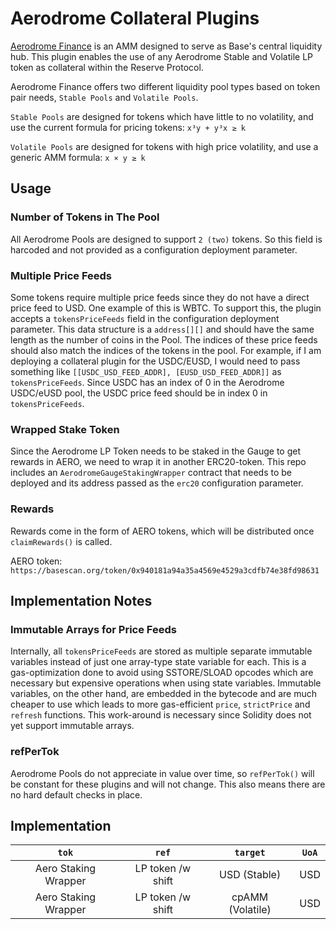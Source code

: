 # Aerodrome Collateral Plugins

[Aerodrome Finance](https://aerodrome.finance) is an AMM designed to serve as Base's central liquidity hub. This plugin enables the use of any Aerodrome Stable and Volatile LP token as collateral within the Reserve Protocol.

Aerodrome Finance offers two different liquidity pool types based on token pair needs, `Stable Pools` and `Volatile Pools`.

`Stable Pools` are designed for tokens which have little to no volatility, and use the current formula for pricing tokens: `x³y + y³x ≥ k`

`Volatile Pools` are designed for tokens with high price volatility, and use a generic AMM formula: `x × y ≥ k`

## Usage

### Number of Tokens in The Pool

All Aerodrome Pools are designed to support `2 (two)` tokens. So this field is harcoded and not provided as a configuration deployment parameter.

### Multiple Price Feeds

Some tokens require multiple price feeds since they do not have a direct price feed to USD. One example of this is WBTC. To support this, the plugin accepts a `tokensPriceFeeds` field in the configuration deployment parameter. This data structure is a `address[][]` and should have the same length as the number of coins in the Pool. The indices of these price feeds should also match the indices of the tokens in the pool. For example, if I am deploying a collateral plugin for the USDC/EUSD, I would need to pass something like `[[USDC_USD_FEED_ADDR], [EUSD_USD_FEED_ADDR]]` as `tokensPriceFeeds`. Since USDC has an index of 0 in the Aerodrome USDC/eUSD pool, the USDC price feed should be in index 0 in `tokensPriceFeeds`.

### Wrapped Stake Token

Since the Aerodrome LP Token needs to be staked in the Gauge to get rewards in AERO, we need to wrap it in another ERC20-token. This repo includes an `AerodromeGaugeStakingWrapper` contract that needs to be deployed and its address passed as the `erc20` configuration parameter.

### Rewards

Rewards come in the form of AERO tokens, which will be distributed once `claimRewards()` is called.

AERO token: `https://basescan.org/token/0x940181a94a35a4569e4529a3cdfb74e38fd98631`

## Implementation Notes

### Immutable Arrays for Price Feeds

Internally, all `tokensPriceFeeds` are stored as multiple separate immutable variables instead of just one array-type state variable for each. This is a gas-optimization done to avoid using SSTORE/SLOAD opcodes which are necessary but expensive operations when using state variables. Immutable variables, on the other hand, are embedded in the bytecode and are much cheaper to use which leads to more gas-efficient `price`, `strictPrice` and `refresh` functions. This work-around is necessary since Solidity does not yet support immutable arrays.

### refPerTok

Aerodrome Pools do not appreciate in value over time, so `refPerTok()` will be constant for these plugins and will not change. This also means there are no hard default checks in place.

## Implementation

|        `tok`         |       `ref`       |     `target`       | `UoA` |
| :------------------: | :---------------: | :----------------: | :---: |
| Aero Staking Wrapper | LP token /w shift |   USD  (Stable)    |  USD  |
| Aero Staking Wrapper | LP token /w shift |   cpAMM (Volatile) |  USD  | 
